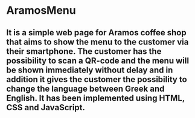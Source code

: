 # AramosMenu

## It is a simple web page for Aramos coffee shop that aims to show the menu to the customer via their smartphone. The customer has the possibility to scan a QR-code and the menu will be shown immediately without delay and in addition it gives the customer the possibility to change the language between Greek and English. It has been implemented using HTML, CSS and JavaScript.

